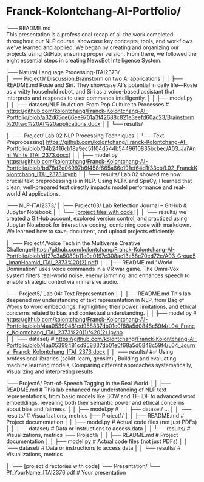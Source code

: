 # Franck-Kolontchang-AI-Portfolio/
├── README.md  
This presentation is a professional recap of all the work completed throughout our NLP course, showcase key concepts, tools, and workflows we've learned and applied. We began by creating and organizing our projects using GitHub, ensuring proper version. From there, we followed the eight essential steps in creating NewsBot Intelligence System. 

├── Natural Language Processing-ITAI2373/      
│   ├── Project1/ Discussion:Brainstorm on two AI applications
│   │   ├── README.md     Rosie and Siri. They showcase AI's potential in daily life—Rosie as a witty household robot, and Siri as a voice-based assistant that interprets and responds to user commands intelligently.
│   │   ├── model.py           
│   │   ├── dataset/NLP in Action: From Pop Culture to Processes # https://github.com/kolontchang/Franck-Kolontchang-AI-Portfolio/blob/a32d65de66ee9701a3f42688c821e3eefd60ac23/Brainstorm%20two%20AI%20applications.docx
│   │   └── results/  

│   └── Project/  Lab 02 NLP Processing Techniques
│       └── Text Preprocessing[ https://github.com/kolontchang/Franck-Kolontchang-AI-Portfolio/blob/34b2416cb18a9ec51f04d544b5449610835bcbec/A03_Jai'Anni_White_ITAI_2373.docx]
│   │   ├── model.py            https://github.com/kolontchang/Franck-Kolontchang-AI-Portfolio/blob/bd78d2d06997b6f458f665a66e191ef64d1f33cb/L02_FranckKolontchang_ITAI_2373.ipynb
│   │   └── results/  Lab 02 showed me how crucial text preprocessing is in NLP. Using NLTK and SpaCy, I learned that clean, well-prepared text directly impacts model performance and real-world AI applications.
                 
├── NLP-ITAI2373/
│   ├── Project03/ Lab Reflection Journal – GitHub & Jupyter Notebook
│   │   └── [[project files with code](https://github.com/kolontchang/Franck-Kolontchang-AI-Portfolio/blob/42df5133677352fa3eae506fab4b14f04cb42b2a/L03a_Franck_Kolontchang_ITAI1378%20(1).docx)]
│   │   └── results/ we created a GitHub account, explored version control, and practiced using Jupyter Notebook for interactive coding, combining code with markdown. We learned how to save, document, and upload projects efficiently.
     
│   └── Project4/Voice Tech in the Multiverse Creative Challenge/https://github.com/kolontchang/Franck-Kolontchang-AI-Portfolio/blob/df27c3a5080b11e0e0197c308ac13e58c70ed72c/A03_Group5_ImanHaamid_ITAI_2373%20(2).pdf)
│   │   ├── README.md  "World Domination" uses voice commands in a VR war game. The Omni-Vox system filters real-world noise, enemy jamming, and enhances speech to enable strategic control via immersive audio.

├── Project5/ Lab 04: Text Representation
│   │   ├── README.md           This lab deepened my understanding of text representation in NLP, from Bag of Words to word embeddings, highlighting their power, limitations, and ethical concerns related to bias and contextual understanding.
│   │   ├── model.py            # https://github.com/kolontchang/Franck-Kolontchang-AI-Portfolio/blob/4aa05399481cd958837db01e0f68a5d0848c59f4/L04_Franck_Kolontchang_ITAI_2373%20(1)%20(2).ipynb      
│   │   ├── dataset/            # https://github.com/kolontchang/Franck-Kolontchang-AI-Portfolio/blob/4aa05399481cd958837db01e0f68a5d0848c59f4/L04_Journal_Franck_Kolontchang_ITAI_2373.docx
│   │   └── results/            #✅ Using professional libraries (scikit-learn, gensim) , Building and evaluating machine learning models, Comparing different approaches systematically, Visualizing and interpreting results.

├── Project6/ Part-of-Speech Tagging in the Real World
│   │   ├── README.md           # This lab enhanced my understanding of NLP text representations, from basic models like BOW and TF-IDF to advanced word embeddings, revealing both their semantic power and ethical concerns about bias and fairness.
│   │   ├── model.py            # 
│   │   ├── dataset/            ...
│   │   └── results/            # Visualizations, metrics
├── Project1/
│   │   ├── README.md           # Project documentation
│   │   ├── model.py            # Actual code files (not just PDFs)
│   │   ├── dataset/            # Data or instructions to access data
│   │   └── results/            # Visualizations, metrics
├── Project1/
│   │   ├── README.md           # Project documentation
│   │   ├── model.py            # Actual code files (not just PDFs)
│   │   ├── dataset/            # Data or instructions to access data
│   │   └── results/            # Visualizations, metrics


│   └── [project directories with code]
└── Presentation/
    └── Pf_YourName_ITAI2376.pdf  # Your presentation
